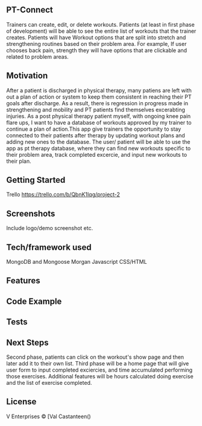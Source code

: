 
## PT-Connect
Trainers can create, edit, or delete workouts. Patients (at least in first phase of development) will be able to see the entire list of workouts that the trainer creates. Patients will have Workout options that are split into stretch and strengthening routines based on their problem area. For example, If user chooses back pain, strength they will have options that are clickable and related to problem areas.


## Motivation
After a patient is discharged in physical therapy, many patiens are left with out a plan of action or system to keep them consistent in reaching their PT goals after discharge. As a result, there is regression in progress made in strengthening and mobility and PT patients find themselves excerabting injuries. As a post physical therapy patient myself, with ongoing knee pain flare ups, I want to have a database of workouts approved by my trainer to continue a plan of action.This app give trainers the opportunity to stay connected to their patients after therapy by updating workout plans and adding new ones to the database. The user/ patient will be able to use the app as pt therapy database, where they can find new workouts specific to their problem area, track completed excercie, and input new workouts to their plan. 


## Getting Started 
Trello https://trello.com/b/QbnK1Iqg/project-2

## Screenshots
Include logo/demo screenshot etc.

## Tech/framework used

MongoDB and Mongoose
Morgan
Javascript
CSS/HTML

## Features


## Code Example


## Tests

## Next Steps 
Second phase, patients can click on the workout's show page and then later add it to their own list. Third phase will be a home page that will give user form to input completed exciercies, and time accumulated performing those exercises. Additional features will be hours calculated doing exercise and the list of exercise completed.  

## License

V Enterprises © [Val Castanteen()
